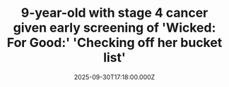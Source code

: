 ---
title: "9-year-old with stage 4 cancer given early screening of 'Wicked: For Good:' 'Checking off her bucket list'"
date: 2025-09-30T17:18:00.000Z
category: Human Kindness
externalLink: "https://www.goodgoodgood.co/articles/wicked-for-good-fan-with-cancer"
image: ""
excerpt: "“I hope that this film has made you believe you can fly,” Cynthia Erivo told her.…"
---